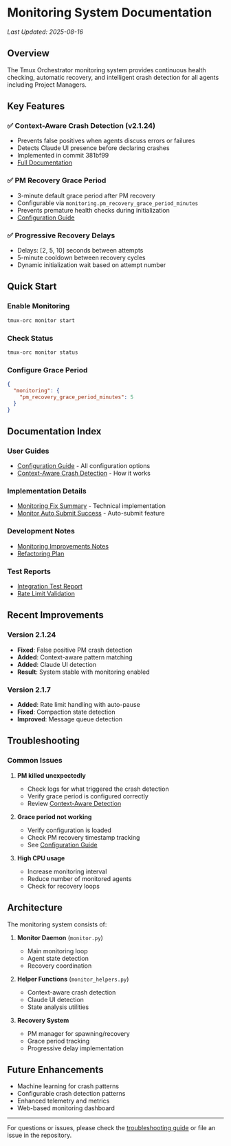 # Monitoring System Documentation

*Last Updated: 2025-08-16*

## Overview

The Tmux Orchestrator monitoring system provides continuous health checking, automatic recovery, and intelligent crash detection for all agents including Project Managers.

## Key Features

### ✅ Context-Aware Crash Detection (v2.1.24)
- Prevents false positives when agents discuss errors or failures
- Detects Claude UI presence before declaring crashes
- Implemented in commit 381bf99
- [Full Documentation](./context-aware-crash-detection.md)

### ✅ PM Recovery Grace Period
- 3-minute default grace period after PM recovery
- Configurable via `monitoring.pm_recovery_grace_period_minutes`
- Prevents premature health checks during initialization
- [Configuration Guide](./configuration-guide.md)

### ✅ Progressive Recovery Delays
- Delays: [2, 5, 10] seconds between attempts
- 5-minute cooldown between recovery cycles
- Dynamic initialization wait based on attempt number

## Quick Start

### Enable Monitoring
```bash
tmux-orc monitor start
```

### Check Status
```bash
tmux-orc monitor status
```

### Configure Grace Period
```json
{
  "monitoring": {
    "pm_recovery_grace_period_minutes": 5
  }
}
```

## Documentation Index

### User Guides
- [Configuration Guide](./configuration-guide.md) - All configuration options
- [Context-Aware Crash Detection](./context-aware-crash-detection.md) - How it works

### Implementation Details
- [Monitoring Fix Summary](./MONITORING_FIX_SUMMARY.md) - Technical implementation
- [Monitor Auto Submit Success](./MONITOR_AUTO_SUBMIT_SUCCESS.md) - Auto-submit feature

### Development Notes
- [Monitoring Improvements Notes](./monitoring-improvements-notes.md)
- [Refactoring Plan](./REFACTORING_PLAN_monitor_check_agent_status.md)

### Test Reports
- [Integration Test Report](./MONITORING_FEATURES_INTEGRATION_TEST_REPORT.md)
- [Rate Limit Validation](./RATE_LIMIT_FIXTURE_VALIDATION_REPORT.md)

## Recent Improvements

### Version 2.1.24
- **Fixed**: False positive PM crash detection
- **Added**: Context-aware pattern matching
- **Added**: Claude UI detection
- **Result**: System stable with monitoring enabled

### Version 2.1.7
- **Added**: Rate limit handling with auto-pause
- **Fixed**: Compaction state detection
- **Improved**: Message queue detection

## Troubleshooting

### Common Issues

1. **PM killed unexpectedly**
   - Check logs for what triggered the crash detection
   - Verify grace period is configured correctly
   - Review [Context-Aware Detection](./context-aware-crash-detection.md)

2. **Grace period not working**
   - Verify configuration is loaded
   - Check PM recovery timestamp tracking
   - See [Configuration Guide](./configuration-guide.md)

3. **High CPU usage**
   - Increase monitoring interval
   - Reduce number of monitored agents
   - Check for recovery loops

## Architecture

The monitoring system consists of:

1. **Monitor Daemon** (`monitor.py`)
   - Main monitoring loop
   - Agent state detection
   - Recovery coordination

2. **Helper Functions** (`monitor_helpers.py`)
   - Context-aware crash detection
   - Claude UI detection
   - State analysis utilities

3. **Recovery System**
   - PM manager for spawning/recovery
   - Grace period tracking
   - Progressive delay implementation

## Future Enhancements

- Machine learning for crash patterns
- Configurable crash detection patterns
- Enhanced telemetry and metrics
- Web-based monitoring dashboard

---

For questions or issues, please check the [troubleshooting guide](./context-aware-crash-detection.md#troubleshooting) or file an issue in the repository.
